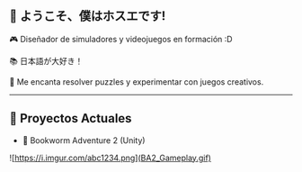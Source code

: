 ## 👋 ようこそ、僕はホスエです!

🎮 Diseñador de simuladores y videojuegos en formación :D 

📚 日本語が大好き！

🧩 Me encanta resolver puzzles y experimentar con juegos creativos.

---

## 🚀 Proyectos Actuales
- 🐛 Bookworm Adventure 2 (Unity)


![https://i.imgur.com/abc1234.png](BA2_Gameplay.gif)

<!--  
![https://i.imgur.com/abc1234.png](https://static.wikia.nocookie.net/bookwormadventures/images/1/13/Stasis_net.jpg/revision/latest?cb=20120318000017)
**UrifutatsuShinkumenokokuryuu/UrifutatsuShinkumenokokuryuu** is a ✨ _special_ ✨ repository because its `README.md` (this file) appears on your GitHub profile.

Here are some ideas to get you started:

- 🔭 I’m currently working on ...
- 🌱 I’m currently learning ...
- 👯 I’m looking to collaborate on ...
- 🤔 I’m looking for help with ...
- 💬 Ask me about ...
- 📫 How to reach me: ...
- 😄 Pronouns: ...
- ⚡ Fun fact: ...
-->
